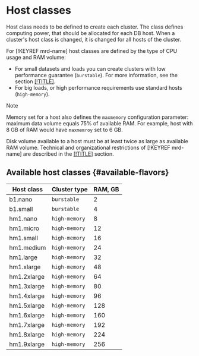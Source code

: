 # Host classes

Host class needs to be defined to create each cluster. The class defines computing power, that should be allocated for each DB host. When a cluster's host class is changed, it is changed for all hosts of the cluster.

For  [!KEYREF mrd-name] host classes are defined by the type of CPU usage and RAM volume:

* For small datasets and loads you can create clusters with low performance guarantee (`burstable`). For more information, see the section [[!TITLE]](../../compute/concepts/performance-levels.md).
* For big loads, or high performance requirements use standard hosts (`high-memory`).

> [!NOTE]
>
> Memory set for a host also defines the `maxmemory` configuration parameter: maximum data volume equals 75% of available RAM. For example, host with 8 GB of RAM would have `maxmemroy` set to 6 GB.

Disk volume available to a host must be at least twice as large as available RAM volume. Technical and organizational restrictions of [!KEYREF mrd-name] are described in the [[!TITLE]](limits.md) section.

## Available host classes {#available-flavors}

Host class | Cluster type | RAM, GB
----- | ----- | -----
b1.nano | `burstable` | 2
b1.small | `burstable` | 4
hm1.nano | `high-memory` | 8
hm1.micro | `high-memory` | 12
hm1.small | `high-memory` | 16
hm1.medium | `high-memory` | 24
hm1.large | `high-memory` | 32
hm1.xlarge | `high-memory` | 48
hm1.2xlarge | `high-memory` | 64
hm1.3xlarge | `high-memory` | 80
hm1.4xlarge | `high-memory` | 96
hm1.5xlarge | `high-memory` | 128
hm1.6xlarge | `high-memory` | 160
hm1.7xlarge | `high-memory` | 192
hm1.8xlarge | `high-memory` | 224
hm1.9xlarge | `high-memory` | 256
